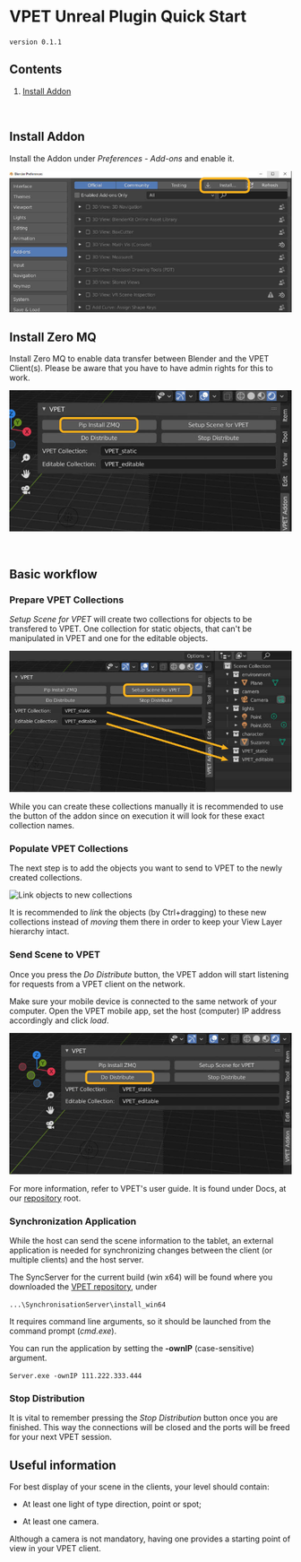 # VPET Unreal Plugin Quick Start
`version 0.1.1`

## Contents

1. [Install Addon](#enable-plugin)


<br />

## Install Addon

Install the Addon under *Preferences - Add-ons* and enable it.

![Install Addon](img/blender_qsg/install_addon.jpg)

## Install Zero MQ

Install Zero MQ to enable data transfer between Blender and the VPET Client(s). Please be aware that you have to have admin rights for this to work.

![Install Addon](img/blender_qsg/install_zmq.jpg)


<br />

## Basic workflow

### Prepare VPET Collections

*Setup Scene for VPET* will create two collections for objects to be transfered to VPET. One collection for static objects, that can't be manipulated in VPET and one for the editable objects.

![Setup Scene for VPET](img/blender_qsg/setup_scene.jpg)

While you can create these collections manually it is recommended to use the button of the addon since on execution it will look for these exact collection names.

### Populate VPET Collections

The next step is to add the objects you want to send to VPET to the newly created collections.

![Link objects to new collections](img/blender_qsg/link_objects.jpg)

It is recommended to *link* the objects (by Ctrl+dragging) to these new collections instead of *moving* them there in order to keep your View Layer hierarchy intact.

### Send Scene to VPET

Once you press the *Do Distribute* button, the VPET addon will start listening for requests from a VPET client on the network.

Make sure your mobile device is connected to the same network of your computer. Open the VPET mobile app, set the host (computer) IP address accordingly and click *load*.

![Distribute the scene](img/blender_qsg/distribute.jpg)

For more information, refer to VPET's user guide. It is found under Docs, at our [repository](https://github.com/FilmakademieRnd/VPET) root.

### Synchronization Application

While the host can send the scene information to the tablet, an external application is needed for synchronizing changes between the client (or multiple clients) and the host server.

The SyncServer for the current build (win x64) will be found where you downloaded the [VPET repository](https://github.com/FilmakademieRnd/VPET), under

`...\SynchronisationServer\install_win64`

It requires command line arguments, so it should be launched from the command prompt (*cmd.exe*).

You can run the application by setting the **-ownIP** (case-sensitive) argument.

`Server.exe -ownIP 111.222.333.444`

### Stop Distribution

It is vital to remember pressing the *Stop Distribution* button once you are finished. This way the connections will be closed and the ports will be freed for your next VPET session.

## Useful information

For best display of your scene in the clients, your level should contain:

- At least one light of type direction, point or spot;

- At least one camera.

Although a camera is not mandatory, having one provides a starting point of view in your VPET client.